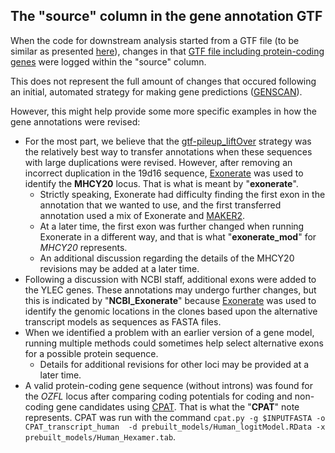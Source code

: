 ## The "source" column in the gene annotation GTF

When the code for downstream analysis started from a GTF file (to be similar as presented [here](https://github.com/cwarden45/Miller_Red_Jungle_Fowl_MHCY/tree/main/Part2_Annotation/Gene_Annotation_Iterations/Annotation_Update_Example)), changes in that [GTF file including protein-coding genes](https://github.com/cwarden45/Miller_Red_Jungle_Fowl_MHCY/blob/main/Part2_Annotation/GTF_GFF_files/Combined_updated_genes-24March2022.gtf) were logged within the "source" column.

This does not represent the full amount of changes that occured following an initial, automated strategy for making gene predictions ([GENSCAN](http://hollywood.mit.edu/GENSCAN.html)).

However, this might help provide some more specific examples in how the gene annotations were revised:

 - For the most part, we believe that the [gtf-pileup_liftOver](https://github.com/cwarden45/Miller_Red_Jungle_Fowl_MHCY/tree/main/Part2_Annotation/Gene_Annotation_Iterations/gtf-pileup_liftOver) strategy was the relatively best way to transfer annotations when these sequences with large duplications were revised.  However, after removing an incorrect duplication in the 19d16 sequence, [Exonerate](https://www.ebi.ac.uk/about/vertebrate-genomics/software/exonerate) was used to identify the **MHCY20** locus.  That is what is meant by "**exonerate**".
   - Strictly speaking, Exonerate had difficulty finding the first exon in the annotation that we wanted to use, and the first transferred annotation used a mix of Exonerate and [MAKER2](https://www.yandell-lab.org/software/maker.html).
   - At a later time, the first exon was further changed when running Exonerate in a different way, and that is what "**exonerate_mod**" for *MHCY20* represents.
   - An additional discussion regarding the details of the MHCY20 revisions may be added at a later time.
 - Following a discussion with NCBI staff, additional exons were added to the YLEC genes.  These annotations may undergo further changes, but this is indicated by "**NCBI_Exonerate**" because [Exonerate](https://www.ebi.ac.uk/about/vertebrate-genomics/software/exonerate) was used to identify the genomic locations in the clones based upon the alternative transcript models as sequences as FASTA files.
 - When we identified a problem with an earlier version of a gene model, running multiple methods could sometimes help select alternative exons for a possible protein sequence.
   - Details for additional revisions for other loci may be provided at a later time.
 - A valid protein-coding gene sequence (without introns) was found for the *OZFL* locus after comparing coding potentials for coding and non-coding gene candidates using [CPAT](https://code.google.com/archive/p/cpat/).  That is what the "**CPAT**" note represents.  CPAT was run with the command `cpat.py -g $INPUTFASTA -o CPAT_transcript_human  -d prebuilt_models/Human_logitModel.RData -x prebuilt_models/Human_Hexamer.tab`.
